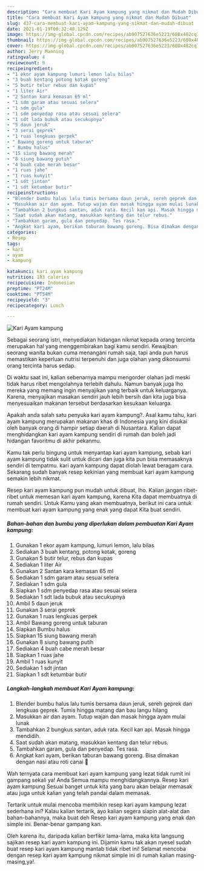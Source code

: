 ```yaml
---
description: "Cara membuat Kari Ayam kampung yang nikmat dan Mudah Dibuat"
title: "Cara membuat Kari Ayam kampung yang nikmat dan Mudah Dibuat"
slug: 437-cara-membuat-kari-ayam-kampung-yang-nikmat-dan-mudah-dibuat
date: 2021-01-19T00:32:48.129Z
image: https://img-global.cpcdn.com/recipes/ab907527636e5223/680x482cq70/kari-ayam-kampung-foto-resep-utama.jpg
thumbnail: https://img-global.cpcdn.com/recipes/ab907527636e5223/680x482cq70/kari-ayam-kampung-foto-resep-utama.jpg
cover: https://img-global.cpcdn.com/recipes/ab907527636e5223/680x482cq70/kari-ayam-kampung-foto-resep-utama.jpg
author: Jerry Manning
ratingvalue: 4
reviewcount: 9
recipeingredient:
- "1 ekor ayam kampung lumuri lemon lalu bilas"
- "3 buah kentang potong kotak goreng"
- "5 butir telur rebus dan kupas"
- "1 liter Air"
- "2 Santan kara kemasan 65 ml"
- "1 sdm garam atau sesuai selera"
- "1 sdm gula"
- "1 sdm penyedap rasa atau sesuai selera"
- "1 sdt lada bubuk atau secukupnya"
- "5 daun jeruk"
- "3 serai geprek"
- "1 ruas lengkuas gerpek"
- " Bawang goreng untuk taburan"
- " Bumbu halus"
- "15 siung bawang merah"
- "8 siung bawang putih"
- "4 buah cabe merah besar"
- "1 ruas jahe"
- "1 ruas kunyit"
- "1 sdt jintan"
- "1 sdt ketumbar butir"
recipeinstructions:
- "Blender bumbu halus lalu tumis bersama daun jeruk, sereh geprek dan lengkuas geprek. Tumis hingga matang dan bau langu hilang"
- "Masukkan air dan ayam. Tutup wajan dan masak hingga ayam mulai lunak"
- "Tambahkan 2 bungkus santan, aduk rata. Kecil kan api. Masak hingga mendidih."
- "Saat sudah akan matang, masukkan kentang dan telur rebus."
- "Tambahkan garam, gula dan penyedap. Tes rasa."
- "Angkat kari ayam, berikan taburan bawang goreng. Bisa dimakan dengan nasi atau roti canai 🤗"
categories:
- Resep
tags:
- kari
- ayam
- kampung

katakunci: kari ayam kampung 
nutrition: 183 calories
recipecuisine: Indonesian
preptime: "PT24M"
cooktime: "PT54M"
recipeyield: "3"
recipecategory: Lunch

---
```



![Kari Ayam kampung](https://img-global.cpcdn.com/recipes/ab907527636e5223/680x482cq70/kari-ayam-kampung-foto-resep-utama.jpg)

Sebagai seorang istri, menyediakan hidangan nikmat kepada orang tercinta merupakan hal yang menggembirakan bagi kamu sendiri. Kewajiban seorang  wanita bukan cuma menangani rumah saja, tapi anda pun harus memastikan keperluan nutrisi terpenuhi dan juga olahan yang dikonsumsi orang tercinta harus sedap.

Di waktu  saat ini, kalian sebenarnya mampu mengorder olahan jadi meski tidak harus ribet mengolahnya terlebih dahulu. Namun banyak juga lho mereka yang memang ingin menyajikan yang terbaik untuk keluarganya. Karena, menyajikan masakan sendiri jauh lebih bersih dan kita juga bisa menyesuaikan makanan tersebut berdasarkan kesukaan keluarga. 



Apakah anda salah satu penyuka kari ayam kampung?. Asal kamu tahu, kari ayam kampung merupakan makanan khas di Indonesia yang kini disukai oleh banyak orang di hampir setiap daerah di Nusantara. Kalian dapat menghidangkan kari ayam kampung sendiri di rumah dan boleh jadi hidangan favoritmu di akhir pekanmu.

Kamu tak perlu bingung untuk menyantap kari ayam kampung, sebab kari ayam kampung tidak sulit untuk dicari dan juga kita pun bisa memasaknya sendiri di tempatmu. kari ayam kampung dapat diolah lewat beragam cara. Sekarang sudah banyak resep kekinian yang membuat kari ayam kampung semakin lebih nikmat.

Resep kari ayam kampung pun mudah untuk dibuat, lho. Kalian jangan ribet-ribet untuk memesan kari ayam kampung, karena Kita dapat membuatnya di rumah sendiri. Untuk Kamu yang akan membuatnya, berikut ini cara untuk membuat kari ayam kampung yang enak yang dapat Kita buat sendiri.

<!--inarticleads1-->

##### Bahan-bahan dan bumbu yang diperlukan dalam pembuatan Kari Ayam kampung:

1. Gunakan 1 ekor ayam kampung, lumuri lemon, lalu bilas
1. Sediakan 3 buah kentang, potong kotak, goreng
1. Gunakan 5 butir telur, rebus dan kupas
1. Sediakan 1 liter Air
1. Gunakan 2 Santan kara kemasan 65 ml
1. Sediakan 1 sdm garam atau sesuai selera
1. Sediakan 1 sdm gula
1. Siapkan 1 sdm penyedap rasa atau sesuai selera
1. Sediakan 1 sdt lada bubuk atau secukupnya
1. Ambil 5 daun jeruk
1. Gunakan 3 serai geprek
1. Gunakan 1 ruas lengkuas gerpek
1. Ambil  Bawang goreng untuk taburan
1. Siapkan  Bumbu halus
1. Siapkan 15 siung bawang merah
1. Gunakan 8 siung bawang putih
1. Sediakan 4 buah cabe merah besar
1. Siapkan 1 ruas jahe
1. Ambil 1 ruas kunyit
1. Sediakan 1 sdt jintan
1. Siapkan 1 sdt ketumbar butir




<!--inarticleads2-->

##### Langkah-langkah membuat Kari Ayam kampung:

1. Blender bumbu halus lalu tumis bersama daun jeruk, sereh geprek dan lengkuas geprek. Tumis hingga matang dan bau langu hilang
1. Masukkan air dan ayam. Tutup wajan dan masak hingga ayam mulai lunak
1. Tambahkan 2 bungkus santan, aduk rata. Kecil kan api. Masak hingga mendidih.
1. Saat sudah akan matang, masukkan kentang dan telur rebus.
1. Tambahkan garam, gula dan penyedap. Tes rasa.
1. Angkat kari ayam, berikan taburan bawang goreng. Bisa dimakan dengan nasi atau roti canai 🤗




Wah ternyata cara membuat kari ayam kampung yang lezat tidak rumit ini gampang sekali ya! Anda Semua mampu menghidangkannya. Resep kari ayam kampung Sesuai banget untuk kita yang baru akan belajar memasak atau juga untuk kalian yang telah pandai dalam memasak.

Tertarik untuk mulai mencoba membikin resep kari ayam kampung lezat sederhana ini? Kalau kalian tertarik, ayo kalian segera siapin alat-alat dan bahan-bahannya, maka buat deh Resep kari ayam kampung yang enak dan simple ini. Benar-benar gampang kan. 

Oleh karena itu, daripada kalian berfikir lama-lama, maka kita langsung sajikan resep kari ayam kampung ini. Dijamin kamu tak akan nyesel sudah buat resep kari ayam kampung mantab tidak ribet ini! Selamat mencoba dengan resep kari ayam kampung nikmat simple ini di rumah kalian masing-masing,ya!.

